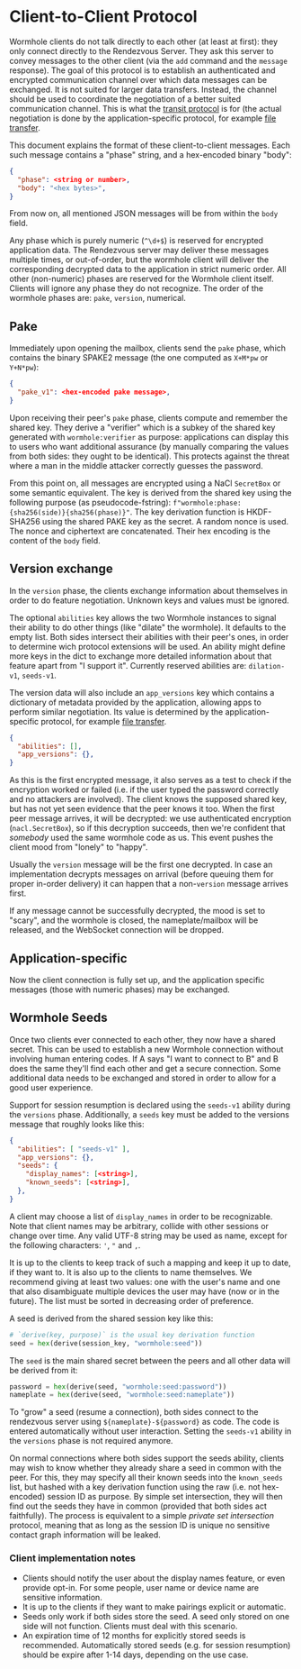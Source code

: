 # Client-to-Client Protocol

Wormhole clients do not talk directly to each other (at least at first): they
only connect directly to the Rendezvous Server. They ask this server to
convey messages to the other client (via the `add` command and the `message`
response).
The goal of this protocol is to establish an authenticated and encrypted
communication channel over which data messages can be exchanged. It is not
suited for larger data transfers. Instead, the channel should be used to coordinate
the negotiation of a better suited communication channel. This is what the
[transit protocol](transit.md) is for (the actual negotiation is done by the
application-specific protocol, for example [file transfer](file-transfer-protocol.md).

This document explains the format of these client-to-client messages. Each
such message contains a "phase" string, and a hex-encoded binary "body":

```json
{
  "phase": <string or number>,
  "body": "<hex bytes>",
}
```

From now on, all mentioned JSON messages will be from within the `body` field.

Any phase which is purely numeric (`^\d+$`) is reserved for encrypted
application data. The Rendezvous server may deliver these messages multiple
times, or out-of-order, but the wormhole client will deliver the
corresponding decrypted data to the application in strict numeric order. All
other (non-numeric) phases are reserved for the Wormhole client itself.
Clients will ignore any phase they do not recognize.
The order of the wormhole phases are: `pake`, `version`, numerical.

## Pake

Immediately upon opening the mailbox, clients send the `pake` phase, which
contains the binary SPAKE2 message (the one computed as `X+M*pw` or
`Y+N*pw`):

```json
{
  "pake_v1": <hex-encoded pake message>,
}
```

Upon receiving their peer's `pake` phase, clients compute and remember the
shared key. They derive a "verifier" which is a subkey of the shared key
generated with `wormhole:verifier` as purpose: applications can display
this to users who want additional assurance (by manually comparing the values
from both sides: they ought to be identical). This protects against the threat
where a man in the middle attacker correctly guesses the password.

From this point on, all messages are encrypted using a NaCl `SecretBox` or some
semantic equivalent. The key is derived from the shared key using the following
purpose (as pseudocode-fstring): `f"wormhole:phase:{sha256(side)}{sha256(phase)}"`.
The key derivation function is HKDF-SHA256 using the shared PAKE key as the secret.
A random nonce is used. The nonce and ciphertext are concatenated. Their hex
encoding is the content of the `body` field.

## Version exchange

In the `version` phase, the clients exchange information about themselves in
order to do feature negotiation. Unknown keys and values must be ignored.

The optional `abilities` key allows the two Wormhole instances
to signal their ability to do other things (like "dilate" the wormhole).
It defaults to the empty list. Both sides intersect their abilities with their
peer's ones, in order to determine wich protocol extensions will be used. An
ability might define more keys in the dict to exchange more detailed information
about that feature apart from "I support it". Currently reserved abilities are:
`dilation-v1`, `seeds-v1`.

The version data will also include an `app_versions` key which contains a
dictionary of metadata provided by the application, allowing apps to perform
similar negotiation. Its value is determined by the application-specific protocol,
for example [file transfer](file-transfer-protocol.md).

```json
{
  "abilities": [],
  "app_versions": {},
}
```

As this is the first encrypted message, it also serves as a test to check if
the encryption worked or failed (i.e. if the user typed the password correctly
and no attackers are involved).
The client knows the supposed shared key, but has not yet seen
evidence that the peer knows it too. When the first peer message arrives, it will
be decrypted: we use authenticated encryption (`nacl.SecretBox`), so if this
decryption succeeds, then we're confident that *somebody* used the same
wormhole code as us. This event pushes the client mood from "lonely" to
"happy".

Usually the `version` message will be the first one decrypted.
In case an implementation decrypts messages on arrival (before queuing them for proper in-order delivery) it can happen that a non-`version` message arrives first.

If any message cannot be successfully decrypted, the mood is set to "scary",
and the wormhole is closed, the nameplate/mailbox
will be released, and the WebSocket connection will be dropped.

## Application-specific

Now the client connection is fully set up, and the application specific messages
(those with numeric phases) may be exchanged.

## Wormhole Seeds

Once two clients ever connected to each other, they now have a shared secret.
This can be used to establish a new Wormhole connection without involving human
entering codes. If A says "I want to connect to B" and B does the same they'll
find each other and get a secure connection. Some additional data needs to be
exchanged and stored in order to allow for a good user experience.

Support for session resumption is declared using the
`seeds-v1` ability during the `versions` phase. Additionally, a `seeds`
key must be added to the versions message that roughly looks like this:

```json
{
  "abilities": [ "seeds-v1" ],
  "app_versions": {},
  "seeds": {
    "display_names": [<string>],
    "known_seeds": [<string>],
  },
}
```

A client may choose a list of `display_names` in order to be recognizable. Note
that client names may be arbitrary, collide with other sessions or change over
time. Any valid UTF-8 string may be used as name, except for the following
characters: `'`, `"` and `,`.

It is up to the clients to keep track of such a mapping and keep it up to
date, if they want to. It is also up to the clients to name themselves.
We recommend giving at least two values: one with the user's
name and one that also disambiguate multiple devices the user may have (now or in
the future). The list must be sorted in decreasing order of preference.

A seed is derived from the shared session key like this:

```python
# `derive(key, purpose)` is the usual key derivation function
seed = hex(derive(session_key, "wormhole:seed"))
```

The `seed` is the main shared secret between the peers and all other data will
be derived from it:

```python
password = hex(derive(seed, "wormhole:seed:password"))
nameplate = hex(derive(seed, "wormhole:seed:nameplate"))
```

To "grow" a seed (resume a connection), both sides connect to the rendezvous server
using `${nameplate}-${password}` as code. The code is entered automatically without
user interaction. Setting the `seeds-v1` ability in the `versions` phase is not
required anymore.

On normal connections where both sides support the seeds ability, clients may
wish to know whether they already share a seed in common with the peer. For this,
they may specify all their known seeds into the `known_seeds` list, but hashed
with a key derivation function using the raw (i.e. not hex-encoded) session ID
as purpose. By simple set intersection, they will then find out the seeds they
have in common (provided that both sides act faithfully). The process is equivalent
to a simple *private set intersection* protocol, meaning that as long as the
session ID is unique no sensitive contact graph information will be leaked.

### Client implementation notes

- Clients should notify the user about the display names feature, or even provide
  opt-in. For some people, user name or device name are sensitive information.
- It is up to the clients if they want to make pairings explicit or automatic.
- Seeds only work if both sides store the seed. A seed only stored on one side
  will not function. Clients must deal with this scenario.
- An expiration time of 12 months for explicitly stored seeds is recommended.
  Automatically stored seeds (e.g. for session resumption) should be expire after
  1-14 days, depending on the use case.
